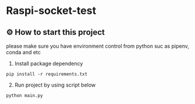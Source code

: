# Raspi-socket-test

## :gear: How to start this project
please make sure you have environment control from python suc as pipenv, conda and etc

1. Install package dependency
```
pip install -r requirements.txt
```

2. Run project by using script below
```
python main.py
```